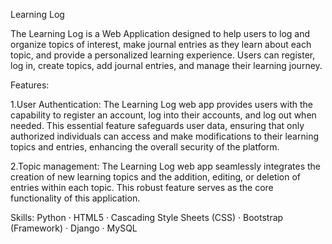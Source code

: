 Learning Log

The Learning Log is a Web Application designed to help users to log and organize topics of interest, make journal entries as they learn about each topic, and provide a personalized learning experience. Users can register, log in, create topics, add journal entries, and manage their learning journey.

Features:

1.User Authentication: The Learning Log web app provides users with the capability to register an account, log into their accounts, and log out when needed. This essential feature safeguards user data, ensuring that only authorized individuals can access and make modifications to their learning topics and entries, enhancing the overall security of the platform.

2.Topic management: The Learning Log web app seamlessly integrates the creation of new learning topics and the addition, editing, or deletion of entries within each topic. This robust feature serves as the core functionality of this application.

Skills: Python · HTML5 · Cascading Style Sheets (CSS) · Bootstrap (Framework) · Django · MySQL
